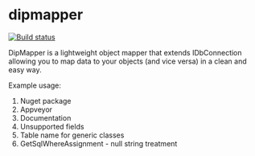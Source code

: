 # dipmapper

[![Build status](https://ci.appveyor.com/api/github/webhook?id=rhnnr0xn7j8i5ayf?svg=true)](https://ci.appveyor.com/project/grantcolley/dipmapper)

DipMapper is a lightweight object mapper that extends IDbConnection allowing you to map data to your objects (and vice versa) in a clean and easy way.

Example usage:


1. Nuget package
2. Appveyor
3. Documentation
4. Unsupported fields
5. Table name for generic classes
6. GetSqlWhereAssignment - null string treatment
        
